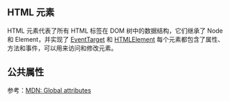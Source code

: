 HTML 元素
----

HTML 元素代表了所有 HTML 标签在 DOM 树中的数据结构，它们继承了 Node 和 Element，并实现了 [EventTarget](../event/event-target.md) 和 [HTMLElement](./html-element.md) 每个元素都包含了属性、方法和事件，可以用来访问和修改元素。

公共属性
----

参考：[MDN: Global attributes](https://developer.mozilla.org/en-US/docs/Web/HTML/Global_attributes)
